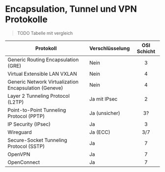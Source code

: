 # Encapsulation, Tunnel und VPN Protokolle

> TODO Tabelle mit vergleich

| Protokoll                                             | Verschlüsselung | OSI Schicht |
|-------------------------------------------------------|-----------------|:-----------:|
| Generic Routing Encapsulation (GRE)                   | Nein            |      3      |
| Virtual Extensible LAN VXLAN                          | Nein            |      4      |
| Generic Network Virtualization Encapsulation (Geneve) | Nein            |      4      |
| Layer 2 Tunneling Protocol (L2TP)                     | Ja mit IPsec    |      2      |
| Point-to-Point Tunneling Protocol (PPTP)              | Ja (unsicher)   |     3?      |
| IP Security (IPsec)                                   | Ja              |      3      |
| Wireguard                                             | Ja (ECC)        |     3/7     |
| Secure-Socket Tunneling Protocol (SSTP)               | Ja              |      7      |
| OpenVPN                                               | Ja              |      7      |
| OpenConnect                                           | Ja              |      7      |
 
